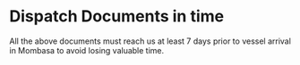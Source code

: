 # Dispatch Documents in time

All the above documents must reach us at least 7 days prior to vessel arrival in Mombasa to avoid losing valuable time.

